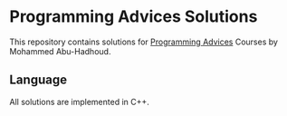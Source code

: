 # Programming Advices Solutions

This repository contains solutions for [Programming Advices](https://programmingadvices.com/) Courses by Mohammed Abu-Hadhoud.

## Language
All solutions are implemented in C++.
